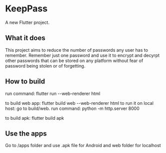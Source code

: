 # KeepPass

A new Flutter project.

## What it does

This project aims to reduce the number of passwords any user has to remember.
Remember just one password and use it to encrypt and decyrpt other passwords that can be stored on any platform without fear of password being stolen or of forgetting.


## How to build
run command: flutter run --web-renderer html

to build web app: flutter build web --web-renderer html
to run it on local host: go to build/web. run command: python -m http.server 8000

to build apk: flutter build apk

## Use the apps
Go to /apps folder and use .apk file for Android and web folder for localhost